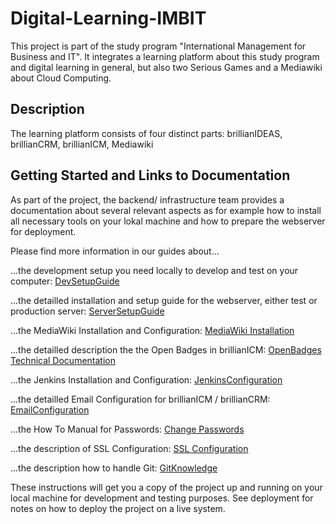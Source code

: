 # Digital-Learning-IMBIT

This project is part of the study program "International Management for Business and IT". It integrates a learning platform about this study program and digital learning in general, but also two Serious Games and a Mediawiki about Cloud Computing.

## Description

The learning platform consists of four distinct parts: brillianIDEAS, brillianCRM, brillianICM, Mediawiki

## Getting Started and Links to Documentation

As part of the project, the backend/ infrastructure team provides a documentation about several relevant aspects as for example how to install all necessary tools on your lokal machine and how to prepare the webserver for deployment.

Please find more information in our guides about...

  ...the development setup you need locally to develop and test on your computer: [DevSetupGuide](https://github.com/MariaBiosciences/digital-learning-imbit/tree/master/resources/documentation/DevelopmentSetupGuide.md) 

  ...the detailled installation and setup guide for the webserver, either test or production server: [ServerSetupGuide](https://github.com/MariaBiosciences/digital-learning-imbit/blob/master/resources/documentation/ServerSetUpGuide.md)

  ...the MediaWiki Installation and Configuration: [MediaWiki Installation](https://github.com/MariaBiosciences/digital-learning-imbit/blob/master/resources/documentation/MediaWiki.md)

  ...the detailled description the the Open Badges in brillianICM: [OpenBadges Technical Documentation](https://github.com/MariaBiosciences/digital-learning-imbit/blob/master/resources/documentation/OpenBadges.md)
  
  ...the Jenkins Installation and Configuration: [JenkinsConfiguration](https://github.com/MariaBiosciences/digital-learning-imbit/blob/master/resources/documentation/JenkinsConfig.md)
  
  ...the detailled Email Configuration for brillianICM / brillianCRM: [EmailConfiguration](https://github.com/MariaBiosciences/digital-learning-imbit/blob/master/resources/documentation/EmailConfig.md)
  
  ...the How To Manual for Passwords: [Change Passwords](https://github.com/MariaBiosciences/digital-learning-imbit/blob/master/resources/documentation/ChangePasswords.md)
  
  ...the description of SSL Configuration: [SSL Configuration](https://github.com/MariaBiosciences/digital-learning-imbit/blob/master/resources/documentation/SSL-certificates.md)
  
  ...the description how to handle Git: [GitKnowledge](https://github.com/MariaBiosciences/digital-learning-imbit/blob/master/resources/documentation/GitWissen.md)

These instructions will get you a copy of the project up and running on your local machine for development and testing purposes. See deployment for notes on how to deploy the project on a live system.
